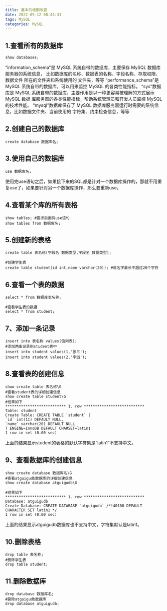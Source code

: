 ```yaml
---
title: 基本的增删改查
date: 2022-09-12 08:44:31
tags: MySQL
categories: MySQL
---
```

## 1.查看所有的数据库
```dotnetcli
show databases;
```
“information_schema”是 MySQL 系统自带的数据库，主要保存 MySQL 数据库服务器的系统信息，
比如数据库的名称、数据表的名称、字段名称、存取权限、数据文件 所在的文件夹和系统使用的
文件夹，等等
“performance_schema”是 MySQL 系统自带的数据库，可以用来监控 MySQL 的各类性能指标。
“sys”数据库是 MySQL 系统自带的数据库，主要作用是以一种更容易被理解的方式展示 MySQL 数据
库服务器的各类性能指标，帮助系统管理员和开发人员监控 MySQL 的技术性能。
“mysql”数据库保存了 MySQL 数据库服务器运行时需要的系统信息，比如数据文件夹、当前使用的
字符集、约束检查信息，等等
## 2.创建自己的数据库
```dotnetcli
create database 数据库名;
```
## 3.使用自己的数据库
```dotnetcli
use 数据库名;
```
使用完use语句之后，如果接下来的SQL都是针对一个数据库操作的，那就不用重复use了，如果要针对另一个数据库操作，那么要重新use。
## 4.查看某个库的所有表格
```dotnetcli
show tables; #要求前面有use语句
show tables from 数据库名;
```
## 5.创建新的表格
```dotnetcli
create table 表名称(字段名 数据类型,字段名 数据类型);
```
```dotnetcli
#创建学生表
create table student(id int,name varchar(20)); #说名字最长不超过20个字符
```
## 6.查看一个表的数据
```dotnetcli
select * from 数据库表名称;
```
```example
#查看学生表的数据
select * from student;
```
## 7、添加一条记录
```dotnetcli
insert into 表名称 values(值列表);
#添加两条记录到student表中
insert into student values(1,'张三');
insert into student values(2,'李四');
```
## 8.查看表的创建信息
```dotnetcli
show create table 表名称\G
#查看student表的详细创建信息
show create table student\G
#结果如下
*************************** 1. row ***************************
Table: student
Create Table: CREATE TABLE `student` (
`id` int(11) DEFAULT NULL,
`name` varchar(20) DEFAULT NULL
) ENGINE=InnoDB DEFAULT CHARSET=latin1
1 row in set (0.00 sec)
```
上面的结果显示student的表格的默认字符集是“latin1”不支持中文。
## 9、查看数据库的创建信息
```dotnetcli
show create database 数据库名\G
#查看atguigudb数据库的详细创建信息
show create database atguigudb\G
```
```dotnetcli
#结果如下
*************************** 1. row ***************************
Database: atguigudb
Create Database: CREATE DATABASE `atguigudb` /*!40100 DEFAULT CHARACTER SET latin1 */
1 row in set (0.00 sec)
```
上面的结果显示atguigudb数据库也不支持中文，字符集默认是latin1。
## 10.删除表格
```dotnetcli
drop table 表名称;
#删除学生表
drop table student;
```
## 11.删除数据库
```dotnetcli
drop database 数据库名;
#删除atguigudb数据库
drop database atguigudb;
```